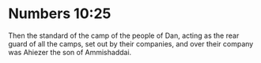 # Numbers 10:25

Then the standard of the camp of the people of Dan, acting as the rear guard of all the camps, set out by their companies, and over their company was Ahiezer the son of Ammishaddai.
